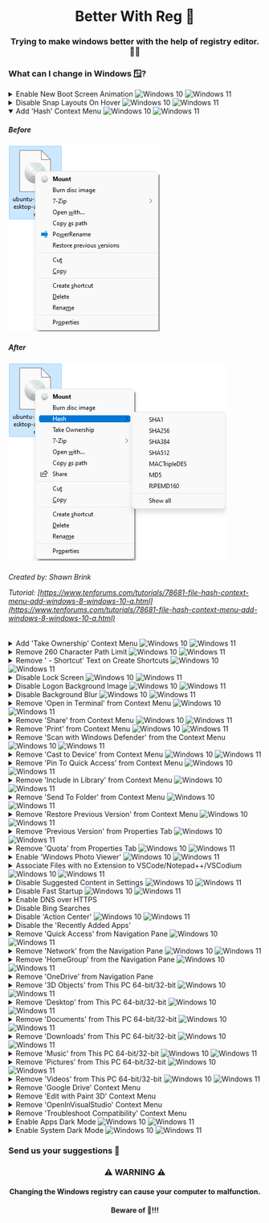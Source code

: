 <p align="center">
  <h1 align="center">Better With Reg 🧊</h1>
  <h3 align="center">Trying to make windows better with the help of registry editor. 👨‍💻</h3>
</p>

### What can I change in Windows 🪟?

<details>
  <summary>
    Enable New Boot Screen Animation
    <img alt="Windows 10" src="https://img.shields.io/badge/-Win_10-999999?style=flat-square"/>
    <img alt="Windows 11" src="https://img.shields.io/badge/-Win_11-0079D5?style=flat"/>
  </summary>
  <h3 align="left">😧</h3>
  <h4 align="left">This item has no description yet.</br>
  To learn more about this modification.</br>
  Please open the tutorial link below.</h4>
  <h6 align="left">
  Created by: Vishal Gupta</br>
  
  Tutorial: [https://www.askvg.com/tip-enable-new-boot-screen-animation-in-windows-11/](https://www.askvg.com/tip-enable-new-boot-screen-animation-in-windows-11/)
  </h6>
</details>

<details>
  <summary>
    Disable Snap Layouts On Hover
    <img alt="Windows 10" src="https://img.shields.io/badge/-Win_10-999999?style=flat-square"/>
    <img alt="Windows 11" src="https://img.shields.io/badge/-Win_11-0079D5?style=flat"/>
  </summary>
  <h5 align="left">Before</h5>
  <img src="img/snaplayoutshover.png" alt="Check Files Hash Sum"/></br>
  <h5 align="left">After</h5>
  <img src="img/snaplayoutshover1.png" alt="Check Files Hash Sum"/></br>
  <h6 align="left">
  Created by: Ryan Maskell</br>
  
  Tutorial: [https://winbuzzer.com/2021/12/06/windows-11-disable-the-snap-layouts-pop-up-on-the-maximize-button-xcxwbt/](https://winbuzzer.com/2021/12/06/windows-11-disable-the-snap-layouts-pop-up-on-the-maximize-button-xcxwbt/)
  </h6>
</details>

<details open>
  <summary>
    Add 'Hash' Context Menu
    <img alt="Windows 10" src="https://img.shields.io/badge/-Win_10-0079D7?style=flat-square"/>
    <img alt="Windows 11" src="https://img.shields.io/badge/-Win_11-0079D5?style=flat"/>
  </summary>
  <h5 align="left">Before</h5>
  <img src="img/hashsum.png" alt="Check Files Hash Sum"/></br>
  <h5 align="left">After</h5>
  <img src="img/hashsum1.png" alt="Check Files Hash Sum"/></br>
  <h6 align="left">
  Created by: Shawn Brink</br>

  Tutorial: [https://www.tenforums.com/tutorials/78681-file-hash-context-menu-add-windows-8-windows-10-a.html](https://www.tenforums.com/tutorials/78681-file-hash-context-menu-add-windows-8-windows-10-a.html)
  </h6>
</details>

<details>
  <summary>
    Add 'Take Ownership' Context Menu
    <img alt="Windows 10" src="https://img.shields.io/badge/-Win_10-0079D7?style=flat-square"/>
    <img alt="Windows 11" src="https://img.shields.io/badge/-Win_11-0079D5?style=flat"/>
  </summary>
  <h5 align="left">Before</h5>
  <img src="img/takeownership.png" alt=""/></br>
  <h5 align="left">After</h5>
  <img src="img/takeownership1.png" alt=""/></br>
  <img src="img/takeownership2.png" alt=""/></br>
  <h6 align="left">
  Created by: Walter Glenn</br>

  Article: [https://www.howtogeek.com/howto/windows-vista/add-take-ownership-to-explorer-right-click-menu-in-vista/](https://www.howtogeek.com/howto/windows-vista/add-take-ownership-to-explorer-right-click-menu-in-vista/)
  </h6>
</details>

<details>
  <summary>
    Remove 260 Character Path Limit
    <img alt="Windows 10" src="https://img.shields.io/badge/-Win_10-0079D7?style=flat-square"/>
    <img alt="Windows 11" src="https://img.shields.io/badge/-Win_11-0079D5?style=flat"/>
  </summary>
  <h5 align="left">Before</h5>
  <img src="img/260limitpath.png" alt=""/></br>
  <h5 align="left">After</h5>
  <img src="img/260limitpath1.png" alt=""/></br>
  <h6 align="left">
  Created by: Walter Glenn</br>

  Article: [http://www.howtogeek.com/266621/how-to-make-windows-10-accept-file-paths-over-260-characters/](http://www.howtogeek.com/266621/how-to-make-windows-10-accept-file-paths-over-260-characters/)
  </h6>
</details>

<details>
  <summary>
    Remove ' - Shortcut' Text on Create Shortcuts
    <img alt="Windows 10" src="https://img.shields.io/badge/-Win_10-0079D7?style=flat-square"/>
    <img alt="Windows 11" src="https://img.shields.io/badge/-Win_11-0079D5?style=flat"/>
  </summary>
  <h5 align="left">Before</h5>
  <img src="img/shortcuttext.png" alt=""/></br>
  <h5 align="left">After</h5>
  <img src="img/shortcuttext1.png" alt=""/></br>
  <h6 align="left">
  Created by: Walter Glenn</br>

  Article: [http://www.howtogeek.com/281753/how-to-remove-the-shortcut-text-from-new-shortcuts-in-windows/](http://www.howtogeek.com/281753/how-to-remove-the-shortcut-text-from-new-shortcuts-in-windows/)
  </h6>
</details>

<details>
  <summary>
    Disable Lock Screen
    <img alt="Windows 10" src="https://img.shields.io/badge/-Win_10-0079D7?style=flat-square"/>
    <img alt="Windows 11" src="https://img.shields.io/badge/-Win_11-0079D5?style=flat"/>
  </summary>
  <h5 align="left">Before</h5>
  <img src="img/lockscreen.png" alt=""/></br>
  <h5 align="left">After</h5>
  <img src="img/lockscreen1.png" alt=""/></br>
  <h6 align="left">
  Created by Unknown</br>
  </h6>
</details>

<details>
  <summary>
    Disable Logon Background Image
    <img alt="Windows 10" src="https://img.shields.io/badge/-Win_10-0079D7?style=flat-square"/>
    <img alt="Windows 11" src="https://img.shields.io/badge/-Win_11-0079D5?style=flat"/>
  </summary>
  <h5 align="left">Before</h5>
  <img src="img/lockscreenimage.png" alt=""/></br>
  <h5 align="left">After</h5>
  <img src="img/lockscreenimage1.png" alt=""/></br>
  <h6 align="left">
  Created by Unknown</br>
  </h6>
</details>

<details>
  <summary>
    Disable Background Blur
    <img alt="Windows 10" src="https://img.shields.io/badge/-Win_10-0079D7?style=flat-square"/>
    <img alt="Windows 11" src="https://img.shields.io/badge/-Win_11-0079D5?style=flat"/>
  </summary>
  <h5 align="left">Before</h5>
  <img src="img/lockscreenimageblur.png" alt=""/></br>
  <h5 align="left">After</h5>
  <img src="img/lockscreenimageblur1.png" alt=""/></br>
  <h6 align="left">
  Created by Brady Gavin
  
  Article: [https://www.howtogeek.com/426554/how-to-disable-the-login-screen-background-blur-on-windows-10/](https://www.howtogeek.com/426554/how-to-disable-the-login-screen-background-blur-on-windows-10/)
  </h6>
</details>

<details>
  <summary>
    Remove 'Open in Terminal' from Context Menu
    <img alt="Windows 10" src="https://img.shields.io/badge/-Win_10-999999?style=flat-square"/>
    <img alt="Windows 11" src="https://img.shields.io/badge/-Win_11-0079D5?style=flat"/>
  </summary>
  <h5 align="left">Before</h5>
  <img src="img/openinterminal.png" alt=""/></br>
  <h5 align="left">After</h5>
  <img src="img/openinterminal1.png" alt=""/></br>
  <h6 align="left">
  Created by: Sergey Tkachenko</br>
  
  Tutorial: [https://winaero.com/how-to-remove-open-in-windows-terminal-context-menu-in-windows-11/](https://winaero.com/how-to-remove-open-in-windows-terminal-context-menu-in-windows-11/)
  </h6>
</details>

<details>
  <summary>
    Remove 'Share' from Context Menu
    <img alt="Windows 10" src="https://img.shields.io/badge/-Win_10-999999?style=flat-square"/>
    <img alt="Windows 11" src="https://img.shields.io/badge/-Win_11-0079D5?style=flat"/>
  </summary>
  <h5 align="left">Before</h5>
  <img src="img/share.png" alt=""/></br>
  <h5 align="left">After</h5>
  <img src="img/share1.png" alt=""/></br>
  <h6 align="left">
  Created by: Shawn Brink</br>
  
  Tutorial: [https://www.elevenforum.com/t/add-or-remove-share-context-menu-in-windows-11.1690/](https://www.elevenforum.com/t/add-or-remove-share-context-menu-in-windows-11.1690/)
  </h6>
</details>

<details>
  <summary>
    Remove 'Print' from Context Menu
    <img alt="Windows 10" src="https://img.shields.io/badge/-Win_10-0079D5?style=flat-square"/>
    <img alt="Windows 11" src="https://img.shields.io/badge/-Win_11-0079D5?style=flat"/>
  </summary>
  <h5 align="left">Before</h5>
  <img src="img/print.png" alt=""/></br>
  <h5 align="left">After</h5>
  <img src="img/print1.png" alt=""/></br>
  <h6 align="left">
  Created by: Sergey Tkachenko</br>
  
  Tutorial: [https://winaero.com/remove-print-context-menu-in-windows-10/](https://winaero.com/remove-print-context-menu-in-windows-10/)
  </h6>
</details>

<details>
  <summary>
    Remove 'Scan with Windows Defender' from the Context Menu
    <img alt="Windows 10" src="https://img.shields.io/badge/-Win_10-0079D7?style=flat-square"/>
    <img alt="Windows 11" src="https://img.shields.io/badge/-Win_11-0079D5?style=flat"/>
  </summary>
  <h5 align="left">Before</h5>
  <img src="img/scanwithmicrosoftdefender.png" alt=""/></br>
  <h5 align="left">After</h5>
  <img src="img/scanwithmicrosoftdefender1.png" alt=""/></br>
  <h6 align="left">
  Created by: Shawn Brink</br>
  
  Tutorial: [https://www.tenforums.com/tutorials/18145-add-remove-scan-microsoft-defender-context-menu-windows-10-a.html](https://www.tenforums.com/tutorials/18145-add-remove-scan-microsoft-defender-context-menu-windows-10-a.html)
  </h6>
</details>

<details>
  <summary>
    Remove 'Cast to Device' from Context Menu
    <img alt="Windows 10" src="https://img.shields.io/badge/-Win_10-0079D5?style=flat-square"/>
    <img alt="Windows 11" src="https://img.shields.io/badge/-Win_11-0079D5?style=flat"/>
  </summary>
  <h5 align="left">Before</h5>
  <img src="img/casttodevice.png" alt=""/></br>
  <h5 align="left">After</h5>
  <img src="img/casttodevice1.png" alt=""/></br>
  <h6 align="left">
  Created by: Shawn Brink</br>
  
  Tutorial: [http://www.tenforums.com/tutorials/61525-cast-device-context-menu-add-remove-windows-10-a.html](http://www.tenforums.com/tutorials/61525-cast-device-context-menu-add-remove-windows-10-a.html)
  </h6>
</details>

<details>
  <summary>
    Remove 'Pin To Quick Access' from Context Menu
    <img alt="Windows 10" src="https://img.shields.io/badge/-Win_10-0079D7?style=flat-square"/>
    <img alt="Windows 11" src="https://img.shields.io/badge/-Win_11-0079D5?style=flat"/>
  </summary>
  <h5 align="left">Before</h5>
  <img src="img/pinquickaccess.png" alt=""/></br>
  <h5 align="left">After</h5>
  <img src="img/pinquickaccess1.png" alt=""/></br>
  <h6 align="left">
  Created by: Sergey Tkachenko

  Article: [https://winaero.com/remove-pin-quick-access-menu-windows-10/](https://winaero.com/remove-pin-quick-access-menu-windows-10/)
  </h6>
</details>

<details>
  <summary>
    Remove 'Include in Library' from Context Menu
    <img alt="Windows 10" src="https://img.shields.io/badge/-Win_10-0079D7?style=flat-square"/>
    <img alt="Windows 11" src="https://img.shields.io/badge/-Win_11-0079D5?style=flat"/>
  </summary>
  <h5 align="left">Before</h5>
  <img src="img/includeinlibrary.png" alt=""/></br>
  <h5 align="left">After</h5>
  <img src="img/includeinlibrary1.png" alt=""/></br>
  <h6 align="left">
  Created by: Shawn Brink</br>
  
  Tutorial: [http://www.tenforums.com/tutorials/37130-include-library-add-remove-context-menu-windows-10-a.html](http://www.tenforums.com/tutorials/37130-include-library-add-remove-context-menu-windows-10-a.html)
  </h6>
</details>

<details>
  <summary>
    Remove 'Send To Folder' from Context Menu
    <img alt="Windows 10" src="https://img.shields.io/badge/-Win_10-0079D7?style=flat-square"/>
    <img alt="Windows 11" src="https://img.shields.io/badge/-Win_11-0079D5?style=flat"/>
  </summary>
  <h5 align="left">Before</h5>
  <img src="img/sendto.png" alt=""/></br>
  <h5 align="left">After</h5>
  <img src="img/sendto1.png" alt=""/></br>
  <h6 align="left">
  Created by Walter Glenn</br>

  Article: [http://www.howtogeek.com/282546/how-to-disable-the-send-to-folder-on-the-context-menu-in-windows/](http://www.howtogeek.com/282546/how-to-disable-the-send-to-folder-on-the-context-menu-in-windows/)
  </h6>
</details>

<details>
  <summary>
    Remove 'Restore Previous Version' from Context Menu
    <img alt="Windows 10" src="https://img.shields.io/badge/-Win_10-0079D7?style=flat-square"/>
    <img alt="Windows 11" src="https://img.shields.io/badge/-Win_11-0079D5?style=flat"/>
  </summary>
  <h5 align="left">Before</h5>
  <img src="img/restorepreviousversions.png" alt=""/></br>
  <h5 align="left">After</h5>
  <img src="img/restorepreviousversions1.png" alt=""/></br>
  <h6 align="left">
  Created by: Shawn Brink</br>
  
  Tutorial: [https://www.tenforums.com/tutorials/79513-remove-previous-versions-context-menu-properties-windows-10-a.html](https://www.tenforums.com/tutorials/79513-remove-previous-versions-context-menu-properties-windows-10-a.html)
  </h6>
</details>

<details>
  <summary>
    Remove 'Previous Version' from Properties Tab
    <img alt="Windows 10" src="https://img.shields.io/badge/-Win_10-0079D7?style=flat-square"/>
    <img alt="Windows 11" src="https://img.shields.io/badge/-Win_11-0079D5?style=flat"/>
  </summary>
  <h5 align="left">Before</h5>
  <img src="img/previousversionsproperties.png" alt=""/></br>
  <h5 align="left">After</h5>
  <img src="img/previousversionsproperties1.png" alt=""/></br>
  <h6 align="left">
  Created by: Shawn Brink</br>
  
  Tutorial: [https://www.tenforums.com/tutorials/79513-remove-previous-versions-context-menu-properties-windows-10-a.html](https://www.tenforums.com/tutorials/79513-remove-previous-versions-context-menu-properties-windows-10-a.html)
  </h6>
</details>

<details>
  <summary>
    Remove 'Quota' from Properties Tab
    <img alt="Windows 10" src="https://img.shields.io/badge/-Win_10-0079D7?style=flat-square"/>
    <img alt="Windows 11" src="https://img.shields.io/badge/-Win_11-0079D5?style=flat"/>
  </summary>
  <h5 align="left">Before</h5>
  <img src="img/quotaproperties.png" alt=""/></br>
  <h5 align="left">After</h5>
  <img src="img/quotaproperties1.png" alt=""/></br>
  <h6 align="left">
  Created by: Shawn Brink</br>
  
  Tutorial: [https://www.tenforums.com/tutorials/79513-remove-previous-versions-context-menu-properties-windows-10-a.html](https://www.tenforums.com/tutorials/79513-remove-previous-versions-context-menu-properties-windows-10-a.html)
  </h6>
</details>

<details>
  <summary>
    Enable 'Windows Photo Viewer'
    <img alt="Windows 10" src="https://img.shields.io/badge/-Win_10-0079D7?style=flat-square"/>
    <img alt="Windows 11" src="https://img.shields.io/badge/-Win_11-0079D5?style=flat"/>
  </summary>
  <h3 align="left">😧</h3>
  <h4 align="left">This item has no description yet.</br>
  To learn more about this modification.</br>
  Please open the tutorial link below.</h4>
  <h6 align="left">
  Created by Walter Glenn</br>

  Article: [https://www.howtogeek.com/225844/how-to-make-windows-photo-viewer-your-default-image-viewer-on-windows-10/](https://www.howtogeek.com/225844/how-to-make-windows-photo-viewer-your-default-image-viewer-on-windows-10/)
  </h6>
</details>

<details>
  <summary>
    Associate Files with no Extension to VSCode/Notepad++/VSCodium
    <img alt="Windows 10" src="https://img.shields.io/badge/-Win_10-0079D7?style=flat-square"/>
    <img alt="Windows 11" src="https://img.shields.io/badge/-Win_11-0079D5?style=flat"/>
    </summary>
  <h3 align="left">😵‍💫</h3>
  <h4 align="left">This item has no description yet.</br>
  To learn more about this modification.</br>
  Please open the tutorial link below.</h4>
  <h6 align="left">
  Created by Unknown</br>
  </h6>
</details>

<details>
  <summary>
    Disable Suggested Content in Settings
    <img alt="Windows 10" src="https://img.shields.io/badge/-Win_10-999999?style=flat-square"/>
    <img alt="Windows 11" src="https://img.shields.io/badge/-Win_11-0079D5?style=flat"/>
    </summary>
  <h3 align="left">😵‍💫</h3>
  <h4 align="left">This item has no description yet.</br>
  To learn more about this modification.</br>
  Please open the tutorial link below.</h4>
  <h6 align="left">
  Created by: Shawn Brink</br>
  
  Tutorial: [https://www.elevenforum.com/t/enable-or-disable-suggested-content-in-settings-in-windows-11.3791/](https://www.elevenforum.com/t/enable-or-disable-suggested-content-in-settings-in-windows-11.3791/)
  </h6>
</details>

<details>
  <summary>
    Disable Fast Startup
    <img alt="Windows 10" src="https://img.shields.io/badge/-Win_10-0079D7?style=flat-square"/>
    <img alt="Windows 11" src="https://img.shields.io/badge/-Win_11-0079D5?style=flat"/>
  </summary>
  <h3 align="left">😭</h3>
  <h4 align="left">This item has no description yet.</br>
  To learn more about this modification.</br>
  Please open the tutorial link below.</h4>
  <h6 align="left">
  Created by: Tashreef Shareef</br>

  Tutorial: [https://www.makeuseof.com/windows-11-turn-on-or-off-fast-startup/](https://www.makeuseof.com/windows-11-turn-on-or-off-fast-startup/)
  </h6>
</details>

<details>
  <summary>
    Enable DNS over HTTPS
  </summary>
  <h3 align="left">😭</h3>
  <h4 align="left">This item has no description yet.</br>
  To learn more about this modification.</br>
  Please open the tutorial link below.</h4>
  <h6 align="left">
  Created by Unknown</br>
  </h6>
</details>

<details>
  <summary>
    Disable Bing Searches
  </summary>
  <h3 align="left">😫</h3>
  <h4 align="left">This item has no description yet.</br>
  To learn more about this modification.</br>
  Please open the tutorial link below.</h4>
  <h6 align="left">
  Created by: Chris Hoffman and Josh Hendrickson</br>
  
  Article: [https://www.howtogeek.com/224159/how-to-disable-bing-in-the-windows-10-start-menu/](https://www.howtogeek.com/224159/how-to-disable-bing-in-the-windows-10-start-menu/)
  </h6>
</details>

<details>
  <summary>
    Disable 'Action Center'
    <img alt="Windows 10" src="https://img.shields.io/badge/-Win_10-0079D7?style=flat-square"/>
    <img alt="Windows 11" src="https://img.shields.io/badge/-Win_11-999999?style=flat"/>
  </summary>
  <h3 align="left">😩</h3>
  <h4 align="left">This item has no description yet.</br>
  To learn more about this modification.</br>
  Please open the tutorial link below.</h4>
  <h6 align="left">
  Created by Unknown</br>
  </h6>
</details>

<details>
  <summary>
    Disable the 'Recently Added Apps'
  </summary>
  <h3 align="left">😧</h3>
  <h4 align="left">This item has no description yet.</br>
  To learn more about this modification.</br>
  Please open the tutorial link below.</h4>
  <h6 align="left">
  Created by Unknown</br>
  </h6>
</details>

<details>
  <summary>
    Remove 'Quick Access' from Navigation Pane
    <img alt="Windows 10" src="https://img.shields.io/badge/-Win_10-0079D7?style=flat-square"/>
    <img alt="Windows 11" src="https://img.shields.io/badge/-Win_11-0079D5?style=flat"/>
  </summary>
  <h5 align="left">Before</h5>
  <img src="img/quickaccess.png" alt=""/></br>
  <h5 align="left">After</h5>
  <img src="img/quickaccess1.png" alt=""/></br>
  <h6 align="left">
  Created by: Shawn Brink</br>
  
  Tutorial: [https://www.tenforums.com/tutorials/4844-remove-quick-access-navigation-pane-windows-10-a.html](https://www.tenforums.com/tutorials/4844-remove-quick-access-navigation-pane-windows-10-a.html)
  </h6>
</details>

<details>
  <summary>
    Remove 'Network' from the Navigation Pane
    <img alt="Windows 10" src="https://img.shields.io/badge/-Win_10-0079D7?style=flat-square"/>
    <img alt="Windows 11" src="https://img.shields.io/badge/-Win_11-0079D5?style=flat"/>
  </summary>
  <h5 align="left">Before</h5>
  <img src="img/networknavigationpane.png" alt=""/></br>
  <h5 align="left">After</h5>
  <img src="img/networknavigationpane1.png" alt=""/></br>
  <h6 align="left">
  Created by: Manish Sahay</br>
  
  Tutorial: [https://www.thepcinsider.com/remove-network-icon-windows-file-explorer/](https://www.thepcinsider.com/remove-network-icon-windows-file-explorer/)
  </h6>
</details>

<details>
  <summary>
    Remove 'HomeGroup' from the Navigation Pane
    <img alt="Windows 10" src="https://img.shields.io/badge/-Win_10-0079D7?style=flat-square"/>
    <img alt="Windows 11" src="https://img.shields.io/badge/-Win_11-999999?style=flat"/>
  </summary>
  <h3 align="left">😧</h3>
  <h4 align="left">This item has no description yet.</br>
  To learn more about this modification.</br>
  Please open the tutorial link below.</h4>
  <h6 align="left">
  Created by: Shawn Brink</br>

  Tutorial: [https://www.tenforums.com/tutorials/4870-homegroup-navigation-pane-add-remove-windows-10-a.html](https://www.tenforums.com/tutorials/4870-homegroup-navigation-pane-add-remove-windows-10-a.html)
  </h6>
</details>

<details>
  <summary>
    Remove 'OneDrive' from Navigation Pane
  </summary>
  <h3 align="left">😧</h3>
  <h4 align="left">This item has no description yet.</br>
  To learn more about this modification.</br>
  Please open the tutorial link below.</h4>
  <h6 align="left">
  Created by: Shawn Brink</br>
  
  Tutorial: [http://www.tenforums.com/tutorials/4818-onedrive-add-remove-navigation-pane-windows-10-a.html](http://www.tenforums.com/tutorials/4818-onedrive-add-remove-navigation-pane-windows-10-a.html)
  </h6>
</details>

<details>
  <summary>
    Remove '3D Objects' from This PC 64-bit/32-bit
    <img alt="Windows 10" src="https://img.shields.io/badge/-Win_10-0079D7?style=flat-square"/>
    <img alt="Windows 11" src="https://img.shields.io/badge/-Win_11-999999?style=flat"/>
  </summary>
  <h3 align="left">😧</h3>
  <h4 align="left">This item has no description yet.</br>
  To learn more about this modification.</br>
  Please open the tutorial link below.</h4>
  <h6 align="left">
  Created by Chris Hoffman</br>

  Article: [https://www.howtogeek.com/222057/how-to-remove-the-folders-from-%E2%80%9Cthis-pc%E2%80%9D-on-windows-10/](https://www.howtogeek.com/222057/how-to-remove-the-folders-from-%E2%80%9Cthis-pc%E2%80%9D-on-windows-10/)
  </h6>
</details>

<details>
  <summary>
    Remove 'Desktop' from This PC 64-bit/32-bit
    <img alt="Windows 10" src="https://img.shields.io/badge/-Win_10-0079D7?style=flat-square"/>
    <img alt="Windows 11" src="https://img.shields.io/badge/-Win_11-0079D5?style=flat"/>
  </summary>
  <h3 align="left">😧</h3>
  <h4 align="left">This item has no description yet.</br>
  To learn more about this modification.</br>
  Please open the tutorial link below.</h4>
  <h6 align="left">
  Created by Chris Hoffman</br>

  Article: [https://www.howtogeek.com/222057/how-to-remove-the-folders-from-%E2%80%9Cthis-pc%E2%80%9D-on-windows-10/](https://www.howtogeek.com/222057/how-to-remove-the-folders-from-%E2%80%9Cthis-pc%E2%80%9D-on-windows-10/)
  </h6>
</details>

<details>
  <summary>
    Remove 'Documents' from This PC 64-bit/32-bit
    <img alt="Windows 10" src="https://img.shields.io/badge/-Win_10-0079D7?style=flat-square"/>
    <img alt="Windows 11" src="https://img.shields.io/badge/-Win_11-0079D5?style=flat"/>
  </summary>
  <h3 align="left">😧</h3>
  <h4 align="left">This item has no description yet.</br>
  To learn more about this modification.</br>
  Please open the tutorial link below.</h4>
  <h6 align="left">
  Created by Chris Hoffman</br>

  Article: [https://www.howtogeek.com/222057/how-to-remove-the-folders-from-%E2%80%9Cthis-pc%E2%80%9D-on-windows-10/](https://www.howtogeek.com/222057/how-to-remove-the-folders-from-%E2%80%9Cthis-pc%E2%80%9D-on-windows-10/)
  </h6>
</details>

<details>
  <summary>
    Remove 'Downloads' from This PC 64-bit/32-bit
    <img alt="Windows 10" src="https://img.shields.io/badge/-Win_10-0079D7?style=flat-square"/>
    <img alt="Windows 11" src="https://img.shields.io/badge/-Win_11-0079D5?style=flat"/>
  </summary>
  <h3 align="left">😧</h3>
  <h4 align="left">This item has no description yet.</br>
  To learn more about this modification.</br>
  Please open the tutorial link below.</h4>
  <h6 align="left">
  Created by Chris Hoffman</br>

  Article: [https://www.howtogeek.com/222057/how-to-remove-the-folders-from-%E2%80%9Cthis-pc%E2%80%9D-on-windows-10/](https://www.howtogeek.com/222057/how-to-remove-the-folders-from-%E2%80%9Cthis-pc%E2%80%9D-on-windows-10/)
  </h6>
</details>

<details>
  <summary>
    Remove 'Music' from This PC 64-bit/32-bit
    <img alt="Windows 10" src="https://img.shields.io/badge/-Win_10-0079D7?style=flat-square"/>
    <img alt="Windows 11" src="https://img.shields.io/badge/-Win_11-0079D5?style=flat"/>
  </summary>
  <h3 align="left">😧</h3>
  <h4 align="left">This item has no description yet.</br>
  To learn more about this modification.</br>
  Please open the tutorial link below.</h4>
  <h6 align="left">
  Created by Chris Hoffman</br>

  Article: [https://www.howtogeek.com/222057/how-to-remove-the-folders-from-%E2%80%9Cthis-pc%E2%80%9D-on-windows-10/](https://www.howtogeek.com/222057/how-to-remove-the-folders-from-%E2%80%9Cthis-pc%E2%80%9D-on-windows-10/)
  </h6>
</details>

<details>
  <summary>
    Remove 'Pictures' from This PC 64-bit/32-bit
    <img alt="Windows 10" src="https://img.shields.io/badge/-Win_10-0079D7?style=flat-square"/>
    <img alt="Windows 11" src="https://img.shields.io/badge/-Win_11-0079D5?style=flat"/>
  </summary>
  <h3 align="left">😧</h3>
  <h4 align="left">This item has no description yet.</br>
  To learn more about this modification.</br>
  Please open the tutorial link below.</h4>
  <h6 align="left">
  Created by Chris Hoffman</br>

  Article: [https://www.howtogeek.com/222057/how-to-remove-the-folders-from-%E2%80%9Cthis-pc%E2%80%9D-on-windows-10/](https://www.howtogeek.com/222057/how-to-remove-the-folders-from-%E2%80%9Cthis-pc%E2%80%9D-on-windows-10/)
  </h6>
</details>

<details>
  <summary>
    Remove 'Videos' from This PC 64-bit/32-bit
    <img alt="Windows 10" src="https://img.shields.io/badge/-Win_10-0079D7?style=flat-square"/>
    <img alt="Windows 11" src="https://img.shields.io/badge/-Win_11-0079D5?style=flat"/>
  </summary>
  <h3 align="left">😧</h3>
  <h4 align="left">This item has no description yet.</br>
  To learn more about this modification.</br>
  Please open the tutorial link below.</h4>
  <h6 align="left">
  Created by Chris Hoffman</br>

  Article: [https://www.howtogeek.com/222057/how-to-remove-the-folders-from-%E2%80%9Cthis-pc%E2%80%9D-on-windows-10/](https://www.howtogeek.com/222057/how-to-remove-the-folders-from-%E2%80%9Cthis-pc%E2%80%9D-on-windows-10/)
  </h6>
</details>

<details>
  <summary>
    Remove 'Google Drive' Context Menu
  </summary>
  <h3 align="left">😧</h3>
  <h4 align="left">This item has no description yet.</br>
  To learn more about this modification.</br>
  Please open the tutorial link below.</h4>
  <h6 align="left">
  Created by: Shawn Brink</br>
  
  Tutorial: [https://www.tenforums.com/tutorials/158948-how-add-remove-google-drive-context-menu-windows.html](https://www.tenforums.com/tutorials/158948-how-add-remove-google-drive-context-menu-windows.html)
  </h6>
</details>

<details>
  <summary>
    Remove 'Edit with Paint 3D' Context Menu
  </summary>
  <h3 align="left">😧</h3>
  <h4 align="left">This item has no description yet.</br>
  To learn more about this modification.</br>
  Please open the tutorial link below.</h4>
  <h6 align="left">
  Created by Unknown</br>
  </h6>
</details>

<details>
  <summary>
    Remove 'OpenInVisualStudio' Context Menu
  </summary>
  <h3 align="left">😧</h3>
  <h4 align="left">This item has no description yet.</br>
  To learn more about this modification.</br>
  Please open the tutorial link below.</h4>
  <h6 align="left">
  Created by Unknown</br>
  </h6>
</details>

<details>
  <summary>
    Remove 'Troubleshoot Compatibility' Context Menu
  </summary>
  <h3 align="left">😧</h3>
  <h4 align="left">This item has no description yet.</br>
  To learn more about this modification.</br>
  Please open the tutorial link below.</h4>
  <h6 align="left">
  Created by Unknown</br>
  </h6>
</details>

<details>
  <summary>
    Enable Apps Dark Mode
    <img alt="Windows 10" src="https://img.shields.io/badge/-Win_10-0079D7?style=flat-square"/>
    <img alt="Windows 11" src="https://img.shields.io/badge/-Win_11-0079D5?style=flat"/>
  </summary>
  <h3 align="left">😧</h3>
  <h4 align="left">This item has no description yet.</br>
  To learn more about this modification.</br>
  Please open the tutorial link below.</h4>
  <h6 align="left">
  Created by Unknown</br>
  </h6>
</details>

<details>
  <summary>
    Enable System Dark Mode
    <img alt="Windows 10" src="https://img.shields.io/badge/-Win_10-0079D7?style=flat-square"/>
    <img alt="Windows 11" src="https://img.shields.io/badge/-Win_11-0079D5?style=flat"/>
  </summary>
  <h3 align="left">😧</h3>
  <h4 align="left">This item has no description yet.</br>
  To learn more about this modification.</br>
  Please open the tutorial link below.</h4>
  <h6 align="left">
  Created by Unknown</br>
  </h6>
</details>

<h3 align="left">Send us your suggestions 🤝</h3>

<p align="center">
  <h3 align="center">⚠️ WARNING ⚠️</h3>
  <h4 align="center">Changing the Windows registry can cause your computer to malfunction.</h4>
  <h4 align="center">Beware of 🐛!!!</h4>
</p>
